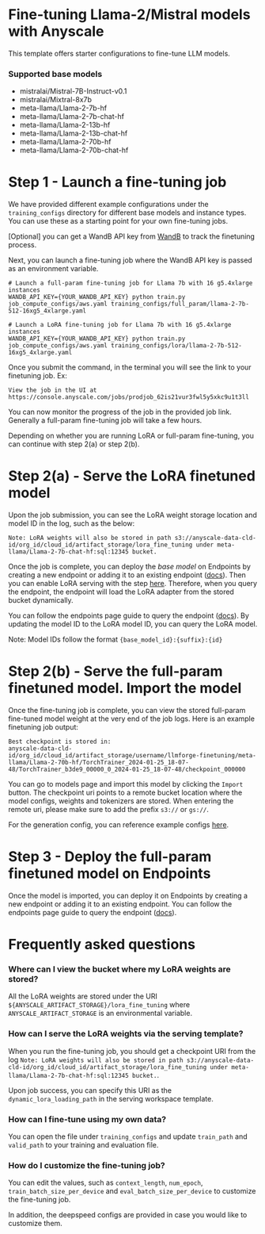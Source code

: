 # Fine-tuning Llama-2/Mistral models with Anyscale

This template offers starter configurations to fine-tune LLM models.

### Supported base models

- mistralai/Mistral-7B-Instruct-v0.1
- mistralai/Mixtral-8x7b
- meta-llama/Llama-2-7b-hf
- meta-llama/Llama-2-7b-chat-hf
- meta-llama/Llama-2-13b-hf
- meta-llama/Llama-2-13b-chat-hf
- meta-llama/Llama-2-70b-hf
- meta-llama/Llama-2-70b-chat-hf

# Step 1 - Launch a fine-tuning job

We have provided different example configurations under the `training_configs`
directory for different base models and instance types. You can use these as a
starting point for your own fine-tuning jobs.

[Optional] you can get a WandB API key from [WandB](https://wandb.ai/authorize) to track the finetuning process.

Next, you can launch a fine-tuning job where the WandB API key is passed as an environment variable.

```shell
# Launch a full-param fine-tuning job for Llama 7b with 16 g5.4xlarge instances
WANDB_API_KEY={YOUR_WANDB_API_KEY} python train.py job_compute_configs/aws.yaml training_configs/full_param/llama-2-7b-512-16xg5_4xlarge.yaml

# Launch a LoRA fine-tuning job for Llama 7b with 16 g5.4xlarge instances
WANDB_API_KEY={YOUR_WANDB_API_KEY} python train.py job_compute_configs/aws.yaml training_configs/lora/llama-2-7b-512-16xg5_4xlarge.yaml
```

Once you submit the command, in the terminal you will see the link to your finetuning job. Ex:

```
View the job in the UI at https://console.anyscale.com/jobs/prodjob_62is21vur3fwl5y5xkc9u1t3ll
```

You can now monitor the progress of the job in the provided job link. Generally a full-param fine-tuning job will take a few hours.

Depending on whether you are running LoRA or full-param fine-tuning, you can continue
with step 2(a) or step 2(b).

# Step 2(a) - Serve the LoRA finetuned model

Upon the job submission, you can see the LoRA weight storage location and model ID in the log, such as the below:

```shell
Note: LoRA weights will also be stored in path s3://anyscale-data-cld-id/org_id/cloud_id/artifact_storage/lora_fine_tuning under meta-llama/Llama-2-7b-chat-hf:sql:12345 bucket.
```

Once the job is complete, you can deploy the _base model_ on Endpoints by creating a
new endpoint or adding it to an existing endpoint
([docs](https://docs.anyscale.com/endpoints/model-serving/get-started#deploy-an-anyscale-private-endpoint)).
Then you can enable LoRA serving with the step
[here](https://docs.anyscale.com/endpoints/model-serving/model-configuration#serving-lora-weights).
Therefore, when you query the endpoint, the endpoint will load the LoRA adapter from the
stored bucket dynamically.

You can follow the endpoints page guide to query the endpoint
([docs](https://docs.anyscale.com/endpoints/model-serving/get-started#step-4-query-the-model)).
By updating the model ID to the LoRA model ID, you can query the LoRA model.

Note: Model IDs follow the format `{base_model_id}:{suffix}:{id}`

# Step 2(b) - Serve the full-param finetuned model. Import the model

Once the fine-tuning job is complete, you can view the stored full-param fine-tuned model weight at the very end of the job logs. Here is an example finetuning job output:

```shell
Best checkpoint is stored in:
anyscale-data-cld-id/org_id/cloud_id/artifact_storage/username/llmforge-finetuning/meta-llama/Llama-2-70b-hf/TorchTrainer_2024-01-25_18-07-48/TorchTrainer_b3de9_00000_0_2024-01-25_18-07-48/checkpoint_000000
```

You can go to models page and import this model by clicking the `Import` button.
The checkpoint uri points to a remote bucket location where the model
configs, weights and tokenizers are stored.
When entering the remote uri, please make sure to add the
prefix `s3://` or `gs://`.

For the generation config, you can reference example configs
[here](https://docs.anyscale.com/endpoints/model-serving/import-model#generation-configuration-examples).

# Step 3 - Deploy the full-param finetuned model on Endpoints

Once the model is imported, you can deploy it on Endpoints by creating a
new endpoint or adding it to an existing endpoint. You can follow the
endpoints page guide to query the endpoint ([docs](https://docs.anyscale.com/endpoints/model-serving/get-started#step-4-query-the-model)).

# Frequently asked questions

### Where can I view the bucket where my LoRA weights are stored?

All the LoRA weights are stored under the URI `${ANYSCALE_ARTIFACT_STORAGE}/lora_fine_tuning`
where `ANYSCALE_ARTIFACT_STORAGE` is an environmental variable.

### How can I serve the LoRA weights via the serving template?

When you run the fine-tuning job, you should get a checkpoint URI
from the log `Note: LoRA weights will also be stored in path s3://anyscale-data-cld-id/org_id/cloud_id/artifact_storage/lora_fine_tuning under meta-llama/Llama-2-7b-chat-hf:sql:12345 bucket.`.

Upon job success, you can specify this URI as the `dynamic_lora_loading_path` in the serving
workspace template.

### How can I fine-tune using my own data?

You can open the file under `training_configs` and update
`train_path` and `valid_path` to your training and evaluation file.

### How do I customize the fine-tuning job?

You can edit the values, such as `context_length`, `num_epoch`,
`train_batch_size_per_device` and `eval_batch_size_per_device`
to customize the fine-tuning job.

In addition, the deepspeed configs are provided in case you would
like to customize them.

